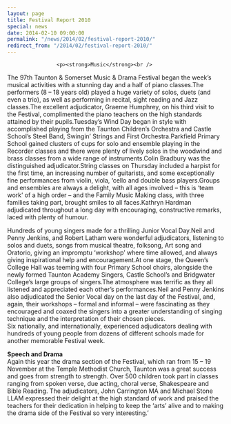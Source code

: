 ```yaml
---
layout: page
title: Festival Report 2010
special: news
date: 2014-02-10 09:00:00
permalink: "/news/2014/02/festival-report-2010/"
redirect_from: "/2014/02/festival-report-2010/"
---
```

<section>

                    
                    <p><strong>Music</strong><br />
The 97th Taunton &#038; Somerset Music &#038; Drama Festival began the week’s musical activities with a stunning day and a half of piano classes.The performers (8 – 18 years old) played a huge variety of solos, duets (and even a trio), as well as performing in recital, sight reading and Jazz classes.The excellent adjudicator, Graeme Humphrey, on his third visit to the Festival, complimented the piano teachers on the high standards attained by their pupils.Tuesday’s Wind Day began in style with accomplished playing from the Taunton Children’s Orchestra and Castle School’s Steel Band, Swingin’ Strings and First Orchestra.Parkfield Primary School gained clusters of cups for solo and ensemble playing in the Recorder classes and there were plenty of lively solos in the woodwind and brass classes from a wide range of instruments.Colin Bradbury was the distinguished adjudicator.String classes on Thursday included a harpist for the first time, an increasing number of guitarists, and some exceptionally fine performances from violin, viola, ‘cello and double bass players.Groups and ensembles are always a delight, with all ages involved – this is ‘team work’ of a high order – and the Family Music Making class, with three families taking part, brought smiles to all faces.Kathryn Hardman adjudicated throughout a long day with encouraging, constructive remarks, laced with plenty of humour.</p>
<p>Hundreds of young singers made for a thrilling Junior Vocal Day.Neil and Penny Jenkins, and Robert Latham were wonderful adjudicators, listening to solos and duets, songs from musical theatre, folksong, Art song and Oratorio, giving an impromptu ‘workshop’ where time allowed, and always giving inspirational help and encouragement.At one stage, the Queen’s College Hall was teeming with four Primary School choirs, alongside the newly formed Taunton Academy Singers, Castle School’s and Bridgwater College’s large groups of singers.The atmosphere was terrific as they all listened and appreciated each other’s performances.Neil and Penny Jenkins also adjudicated the Senior Vocal day on the last day of the Festival, and, again, their workshops – formal and informal – were fascinating as they encouraged and coaxed the singers into a greater understanding of singing technique and the interpretation of their chosen pieces.<br />
Six nationally, and internationally, experienced adjudicators dealing with hundreds of young people from dozens of different schools made for another memorable Festival week.</p>
<p><strong>Speech and Drama</strong><br />
Again this year the drama section of the Festival, which ran from 15 &#8211; 19 November at the Temple Methodist Church, Taunton was a great success and goes from strength to strength. Over 500 children took part in classes ranging from spoken verse, due acting, choral verse, Shakespeare and Bible Reading. The adjudicators, John Carrington MA and Michael Stone LLAM expressed their delight at the high standard of work and praised the teachers for their dedication in helping to keep the &#8216;arts&#8217; alive and to making the drama side of the Festival so very interesting.&#8217;</p>

                
</section>
